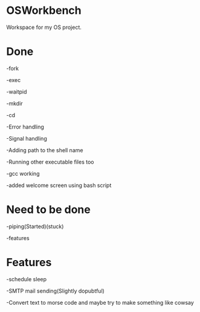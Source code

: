 # OSWorkbench
Workspace for my OS project.

# Done
-fork


-exec


-waitpid


-mkdir


-cd


-Error handling 


-Signal handling


-Adding path to the shell name 


-Running other executable files too


-gcc working


-added welcome screen using bash script


# Need to be done 

-piping(Started)(stuck)



-features




# Features

-schedule sleep


-SMTP mail sending(Slightly dopubtful)


-Convert text to morse code and maybe try to make something like cowsay
